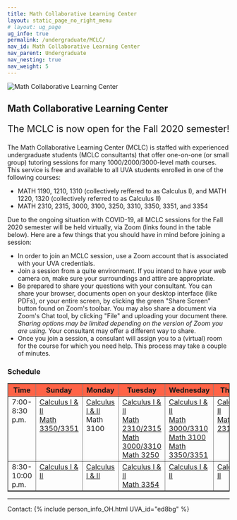 ```yaml
---
title: Math Collaborative Learning Center
layout: static_page_no_right_menu
# layout: ug_page
ug_info: true
permalink: /undergraduate/MCLC/
nav_id: Math Collaborative Learning Center
nav_parent: Undergraduate
nav_nesting: true
nav_weight: 5
---
```


<img src="{{site.url}}/undergraduate/MCLC/MCLC_logo.png" style="max-width:70%;max-height:350px;height:auto;width:auto;" alt="Math Collaborative Learning Center">

<h2 class="mb-4">Math Collaborative Learning Center</h2>

<p style="font-size:150%;"> The MCLC is now open for the Fall 2020 semester! </p>


The Math Collaborative Learning Center (MCLC) is staffed with experienced undergraduate students (MCLC consultants) that offer one-on-one (or small group) tutoring sessions for many 1000/2000/3000-level math courses. This service is free and available to all UVA students enrolled in one of the following courses: <br>
<ul>
 <li> MATH 1190, 1210, 1310 (collectively reffered to as Calculus I), and MATH 1220, 1320 (collectively referred to as Calculus II) </li>
 <li>MATH 2310, 2315, 3000, 3100, 3250, 3310, 3350, 3351, and 3354 </li>
</ul>

Due to the ongoing situation with COVID-19, all MCLC sessions for the Fall 2020 semester will be held virtually, via Zoom (links found in the table below). Here are a few things that you should have in mind before joining a session:
<ul>
 <li> In order to join an MCLC session, use a Zoom account that is associated with your UVA credentials.</li>
 <li> Join a session from a quite environment. If you intend to have your web camera on, make sure your surroundings and attire are appropriate.</li>
 <li> Be prepared to share your questions with your consultant. You can share your browser, documents open on your desktop interface (like PDFs), or your entire screen, by clicking the green "Share Screen" button found on Zoom's toolbar. You may also share a document via Zoom's Chat tool, by clicking "File" and uploading your document there. <em> Sharing options may be limited depending on the version of Zoom you are using.</em> Your consultant may offer a different way to share.</li>
 <li> Once you join a session, a consulant will assign you to a (virtual) room for the course for which you need help. This process may take a couple of minutes.</li>
</ul>

<h3 class="mb-4 mt-4">Schedule</h3>

<table width="100%" border="1" cellspacing="2" cellpadding="2">
 <thead style="background-color:tomato;">
    <tr>
    <th><b>Time</b></th>
    <th><b>Sunday</b><br></th>
    <th><b>Monday</b><br></th>
    <th><b>Tuesday</b><br>
    </th>
    <th><b>Wednesday</b><br>
    </th>
    <th><b>Thursday</b><br>
    </th>
    </tr>
  </thead> 
  <tbody>    
    <tr>
    <td valign="top">7:00-8:30 p.m.<br>
    </td>
    <td valign="top"><a
           href="https://virginia.zoom.us/j/2369587">Calculus I &amp; II </a><br>
        <a href="https://virginia.zoom.us/j/5795546">Math 3350/3351</a> 
    </td>
    <td valign="top"><a
        href="https://virginia.zoom.us/j/4600303">Calculus I &amp; II</a><br> <!--M-->
        Math 3100
    </td>
   <td valign="top"><a 
           href="https://virginia.zoom.us/j/99672208913?pwd=Z1FCM0czRTJMTnZGZzIwNGlFQWRWUT09">Calculus I &amp; II</a><br> <!--T-->
        <a href="https://virginia.zoom.us/j/99672208913?pwd=Z1FCM0czRTJMTnZGZzIwNGlFQWRWUT09">Math 2310/2315</a><br> 
        <a href="https://virginia.zoom.us/j/99672208913?pwd=Z1FCM0czRTJMTnZGZzIwNGlFQWRWUT09">Math 3000/3310</a><br> 
        <a href="https://virginia.zoom.us/j/99672208913?pwd=Z1FCM0czRTJMTnZGZzIwNGlFQWRWUT09">Math 3250</a><br> 
    </td>
   <td valign="top"><a
           href="https://virginia.zoom.us/j/93277627377?pwd=UDdndlorQ1dMTnlZTjVCUWM0L0psUT09">Calculus I &amp; II </a><br> <!--W-->
        <a href="https://virginia.zoom.us/j/93277627377?pwd=UDdndlorQ1dMTnlZTjVCUWM0L0psUT09">Math 3000/3310</a><br> 
        <a href="https://virginia.zoom.us/j/93277627377?pwd=UDdndlorQ1dMTnlZTjVCUWM0L0psUT09">Math 3100</a><br> 
        <a href="https://virginia.zoom.us/j/93277627377?pwd=UDdndlorQ1dMTnlZTjVCUWM0L0psUT09">Math 3350/3351</a><br> 
    </td>
    <td valign="top"><a
          href="https://virginia.zoom.us/j/98925248186?pwd=ek5ldUN4ZXJWQmFmOFNzTENCYXduZz09">Calculus I &amp; II </a><br> <!--Th-->
       <a href="https://virginia.zoom.us/j/98925248186?pwd=ek5ldUN4ZXJWQmFmOFNzTENCYXduZz09">Math 2310/2315</a><br> 
    </td>
   </tr> 
   <tr>
    <td valign="top">8:30-10:00 p.m.<br>
    </td>
    <td valign="top"><a
         href="https://virginia.zoom.us/j/2369587">Calculus I &amp; II</a><br> <!--S-->
    </td>
    <td valign="top"><a
        href="https://virginia.zoom.us/j/4600303">Calculus I &amp; II</a> <!--M-->
    </td>
    <td valign="top"><a
           href="https://virginia.zoom.us/j/99672208913?pwd=Z1FCM0czRTJMTnZGZzIwNGlFQWRWUT09">Calculus I &amp; II</a><br> <!--T-->
        <a href="https://virginia.zoom.us/j/99672208913?pwd=Z1FCM0czRTJMTnZGZzIwNGlFQWRWUT09">Math 3354</a>
    </td>
    <td valign="top"><a
        href="https://virginia.zoom.us/j/93277627377?pwd=UDdndlorQ1dMTnlZTjVCUWM0L0psUT09">Calculus I &amp; II</a> <!--W-->
    </td>
    <td valign="top"><a
        href="https://virginia.zoom.us/j/98925248186?pwd=NmMydUVSaG9kTzdmcUE4VmFFTHdrQT09">Calculus I &amp; II </a> <!--Th-->
    </td>
    </tr>
 </tbody>
</table>



---

Contact: {% include person_info_OH.html UVA_id="ed8bg" %}
